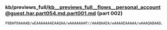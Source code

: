 ### kb/previews_full/kb__previews_full__flows__personal_account@guest.har.part054.md.part001.md (part 002)

```md
P8BAP8AAAAB/wEAAAAAAAEAAQAA/wAAAAAAAP//AAABAAEA/wAAAAEAAAAA/wAAAQABAAD/AAAAAAAA/wAAA
```

```
